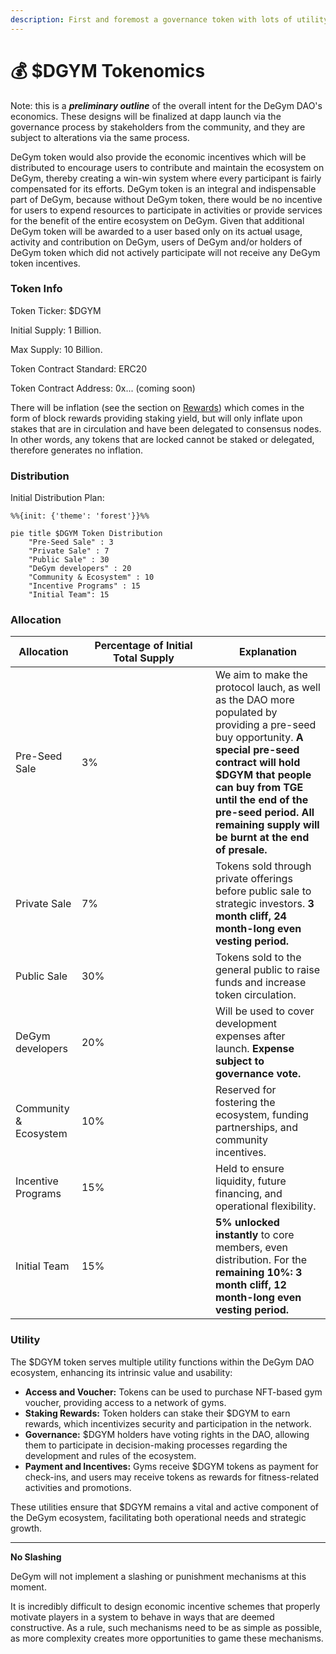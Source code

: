 ```yaml
---
description: First and foremost a governance token with lots of utility
---
```


# 💰 $DGYM Tokenomics

Note: this is a _**preliminary outline**_ of the overall intent for the DeGym DAO's economics. These designs will be finalized at dapp launch via the governance process by stakeholders from the community, and they are subject to alterations via the same process.

DeGym token would also provide the economic incentives which will be distributed to encourage users to contribute and maintain the ecosystem on DeGym, thereby creating a win-win system where every participant is fairly compensated for its efforts. DeGym token is an integral and indispensable part of DeGym, because without DeGym token, there would be no incentive for users to expend resources to participate in activities or provide services for the benefit of the entire ecosystem on DeGym. Given that additional DeGym token will be awarded to a user based only on its actu~~a~~l usage, activity and contribution on DeGym, users of DeGym and/or holders of DeGym token which did not actively participate will not receive any DeGym token incentives.

### Token Info

Token Ticker: $DGYM

Initial Supply: 1 Billion.

Max Supply: 10 Billion.

Token Contract Standard: ERC20

Token Contract Address: 0x... (coming soon)

There will be inflation (see the section on [Rewards](technical/inflation.md)) which comes in the form of block rewards providing staking yield, but will only inflate upon stakes that are in circulation and have been delegated to consensus nodes. In other words, any tokens that are locked cannot be staked or delegated, therefore generates no inflation.

### Distribution

Initial Distribution Plan:

```mermaid
%%{init: {'theme': 'forest'}}%%

pie title $DGYM Token Distribution
    "Pre-Seed Sale" : 3
    "Private Sale" : 7
    "Public Sale" : 30
    "DeGym developers" : 20
    "Community & Ecosystem" : 10
    "Incentive Programs" : 15
    "Initial Team": 15
```

### Allocation

<table>
    <thead>
        <tr>
            <th>Allocation</th>
            <th width="198">Percentage of Initial Total Supply</th>
            <th>Explanation</th>
        </tr>
    </thead>
    <tbody>
        <tr>
            <td>Pre-Seed Sale</td>
            <td>3%</td>
            <td>We aim to make the protocol lauch, as well as the DAO more populated by providing a pre-seed buy opportunity. <b>A special pre-seed contract will hold $DGYM that people can  buy from TGE until the end of the pre-seed period. All remaining supply will be burnt at the end of presale.</b></td>
        </tr>
        <tr>
            <td>Private Sale</td>
            <td>7%</td>
            <td>Tokens sold through private offerings before public sale to strategic investors. <b>3 month cliff, 24 month-long even vesting period.</b></td>
        </tr>
        <tr>
            <td>Public Sale</td>
            <td>30%</td>
            <td>Tokens sold to the general public to raise funds and increase token circulation.</td></tr>
        <tr>
            <td>DeGym developers</td>
            <td>20%</td>
            <td>Will be used to cover development expenses after launch. <b>Expense subject to governance vote.</b></td>
        </tr>
        <tr>
            <td>Community &#x26; Ecosystem</td>
            <td>10%</td>
            <td>Reserved for fostering the ecosystem, funding partnerships, and community incentives.</td>
        </tr>
        <tr>
            <td>Incentive Programs</td>
            <td>15%</td>
            <td>Held to ensure liquidity, future financing, and operational flexibility.</td>
        </tr>
        <tr>
            <td>Initial Team</td>
            <td>15%</td>
            <td><b>5% unlocked instantly</b> to core members, even distribution. For the <b>remaining 10%:  3 month cliff, 12 month-long even vesting period.</b></td>
        </tr>
    <tbody>
</table>

### Utility

The $DGYM token serves multiple utility functions within the DeGym DAO ecosystem, enhancing its intrinsic value and usability:

* **Access and Voucher:** Tokens can be used to purchase NFT-based gym voucher, providing access to a network of gyms.
* **Staking Rewards:** Token holders can stake their $DGYM to earn rewards, which incentivizes security and participation in the network.
* **Governance:** $DGYM holders have voting rights in the DAO, allowing them to participate in decision-making processes regarding the development and rules of the ecosystem.
* **Payment and Incentives:** Gyms receive $DGYM tokens as payment for check-ins, and users may receive tokens as rewards for fitness-related activities and promotions.

These utilities ensure that $DGYM remains a vital and active component of the DeGym ecosystem, facilitating both operational needs and strategic growth.

***

**No Slashing**

DeGym will not implement a slashing or punishment mechanisms at this moment.

It is incredibly difficult to design economic incentive schemes that properly motivate players in a system to behave in ways that are deemed constructive. As a rule, such mechanisms need to be as simple as possible, as more complexity creates more opportunities to game these mechanisms.
